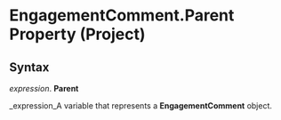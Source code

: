 
# EngagementComment.Parent Property (Project)

## Syntax

 _expression_. **Parent**

 _expression_A variable that represents a  **EngagementComment** object.

